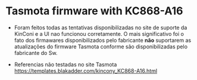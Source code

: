 # Tasmota firmware with KC868-A16

* Foram feitos todas as tentativas disponibilizadas no site de suporte da KinConi e a UI nao funcionou corretamente. O mais significativo foi o fato dos firmawares disponibilizados pelo fabricante **não** suportarem as atualizações do firmware Tasmota conforme são disponibilizadas pelo fabricante do Sw.

* Referencias não testadas no site Tasmota https://templates.blakadder.com/kincony_KC868-A16.html
